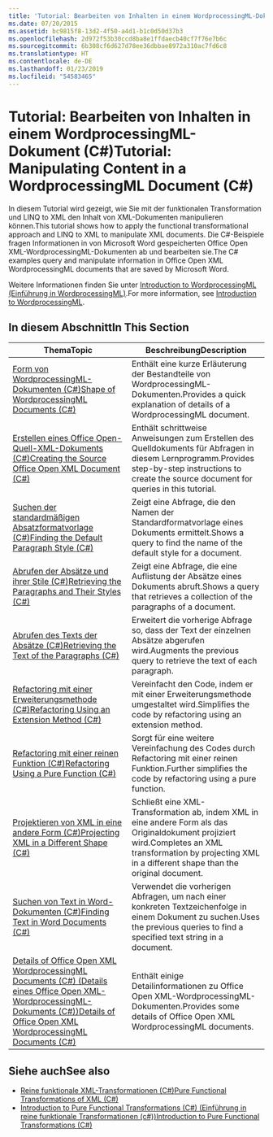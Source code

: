 ```yaml
---
title: 'Tutorial: Bearbeiten von Inhalten in einem WordprocessingML-Dokument (C#)'
ms.date: 07/20/2015
ms.assetid: bc9815f8-13d2-4f50-a4d1-b1c0d50d37b3
ms.openlocfilehash: 2d972f53b30ccd8ba8e1ffdaecb40cf7f76e7b6c
ms.sourcegitcommit: 6b308cf6d627d78ee36dbbae8972a310ac7fd6c8
ms.translationtype: HT
ms.contentlocale: de-DE
ms.lasthandoff: 01/23/2019
ms.locfileid: "54583465"
---
```

# <a name="tutorial-manipulating-content-in-a-wordprocessingml-document-c"></a><span data-ttu-id="bfebf-102">Tutorial: Bearbeiten von Inhalten in einem WordprocessingML-Dokument (C#)</span><span class="sxs-lookup"><span data-stu-id="bfebf-102">Tutorial: Manipulating Content in a WordprocessingML Document (C#)</span></span>
<span data-ttu-id="bfebf-103">In diesem Tutorial wird gezeigt, wie Sie mit der funktionalen Transformation und LINQ to XML den Inhalt von XML-Dokumenten manipulieren können.</span><span class="sxs-lookup"><span data-stu-id="bfebf-103">This tutorial shows how to apply the functional transformational approach and LINQ to XML to manipulate XML documents.</span></span> <span data-ttu-id="bfebf-104">Die C#-Beispiele fragen Informationen in von Microsoft Word gespeicherten Office Open XML-WordprocessingML-Dokumenten ab und bearbeiten sie.</span><span class="sxs-lookup"><span data-stu-id="bfebf-104">The C# examples query and manipulate information in Office Open XML WordprocessingML documents that are saved by Microsoft Word.</span></span>  
  
 <span data-ttu-id="bfebf-105">Weitere Informationen finden Sie unter [Introduction to WordprocessingML (Einführung in WordprocessingML)](https://ericwhite.com/blog/introduction-to-wordprocessingml-series/).</span><span class="sxs-lookup"><span data-stu-id="bfebf-105">For more information, see [Introduction to WordprocessingML](https://ericwhite.com/blog/introduction-to-wordprocessingml-series/).</span></span>  
  
## <a name="in-this-section"></a><span data-ttu-id="bfebf-106">In diesem Abschnitt</span><span class="sxs-lookup"><span data-stu-id="bfebf-106">In This Section</span></span>  
  
|<span data-ttu-id="bfebf-107">Thema</span><span class="sxs-lookup"><span data-stu-id="bfebf-107">Topic</span></span>|<span data-ttu-id="bfebf-108">Beschreibung</span><span class="sxs-lookup"><span data-stu-id="bfebf-108">Description</span></span>|  
|-----------|-----------------|  
|[<span data-ttu-id="bfebf-109">Form von WordprocessingML-Dokumenten (C#)</span><span class="sxs-lookup"><span data-stu-id="bfebf-109">Shape of WordprocessingML Documents (C#)</span></span>](../../../../csharp/programming-guide/concepts/linq/shape-of-wordprocessingml-documents.md)|<span data-ttu-id="bfebf-110">Enthält eine kurze Erläuterung der Bestandteile von WordprocessingML-Dokumenten.</span><span class="sxs-lookup"><span data-stu-id="bfebf-110">Provides a quick explanation of details of a WordprocessingML document.</span></span>|  
|[<span data-ttu-id="bfebf-111">Erstellen eines Office Open-Quell-XML-Dokuments (C#)</span><span class="sxs-lookup"><span data-stu-id="bfebf-111">Creating the Source Office Open XML Document (C#)</span></span>](../../../../csharp/programming-guide/concepts/linq/creating-the-source-office-open-xml-document.md)|<span data-ttu-id="bfebf-112">Enthält schrittweise Anweisungen zum Erstellen des Quelldokuments für Abfragen in diesem Lernprogramm.</span><span class="sxs-lookup"><span data-stu-id="bfebf-112">Provides step-by-step instructions to create the source document for queries in this tutorial.</span></span>|  
|[<span data-ttu-id="bfebf-113">Suchen der standardmäßigen Absatzformatvorlage (C#)</span><span class="sxs-lookup"><span data-stu-id="bfebf-113">Finding the Default Paragraph Style (C#)</span></span>](../../../../csharp/programming-guide/concepts/linq/finding-the-default-paragraph-style.md)|<span data-ttu-id="bfebf-114">Zeigt eine Abfrage, die den Namen der Standardformatvorlage eines Dokuments ermittelt.</span><span class="sxs-lookup"><span data-stu-id="bfebf-114">Shows a query to find the name of the default style for a document.</span></span>|  
|[<span data-ttu-id="bfebf-115">Abrufen der Absätze und ihrer Stile (C#)</span><span class="sxs-lookup"><span data-stu-id="bfebf-115">Retrieving the Paragraphs and Their Styles (C#)</span></span>](../../../../csharp/programming-guide/concepts/linq/retrieving-the-paragraphs-and-their-styles.md)|<span data-ttu-id="bfebf-116">Zeigt eine Abfrage, die eine Auflistung der Absätze eines Dokuments abruft.</span><span class="sxs-lookup"><span data-stu-id="bfebf-116">Shows a query that retrieves a collection of the paragraphs of a document.</span></span>|  
|[<span data-ttu-id="bfebf-117">Abrufen des Texts der Absätze (C#)</span><span class="sxs-lookup"><span data-stu-id="bfebf-117">Retrieving the Text of the Paragraphs (C#)</span></span>](../../../../csharp/programming-guide/concepts/linq/retrieving-the-text-of-the-paragraphs.md)|<span data-ttu-id="bfebf-118">Erweitert die vorherige Abfrage so, dass der Text der einzelnen Absätze abgerufen wird.</span><span class="sxs-lookup"><span data-stu-id="bfebf-118">Augments the previous query to retrieve the text of each paragraph.</span></span>|  
|[<span data-ttu-id="bfebf-119">Refactoring mit einer Erweiterungsmethode (C#)</span><span class="sxs-lookup"><span data-stu-id="bfebf-119">Refactoring Using an Extension Method (C#)</span></span>](../../../../csharp/programming-guide/concepts/linq/refactoring-using-an-extension-method.md)|<span data-ttu-id="bfebf-120">Vereinfacht den Code, indem er mit einer Erweiterungsmethode umgestaltet wird.</span><span class="sxs-lookup"><span data-stu-id="bfebf-120">Simplifies the code by refactoring using an extension method.</span></span>|  
|[<span data-ttu-id="bfebf-121">Refactoring mit einer reinen Funktion (C#)</span><span class="sxs-lookup"><span data-stu-id="bfebf-121">Refactoring Using a Pure Function (C#)</span></span>](../../../../csharp/programming-guide/concepts/linq/refactoring-using-a-pure-function.md)|<span data-ttu-id="bfebf-122">Sorgt für eine weitere Vereinfachung des Codes durch Refactoring mit einer reinen Funktion.</span><span class="sxs-lookup"><span data-stu-id="bfebf-122">Further simplifies the code by refactoring using a pure function.</span></span>|  
|[<span data-ttu-id="bfebf-123">Projektieren von XML in eine andere Form (C#)</span><span class="sxs-lookup"><span data-stu-id="bfebf-123">Projecting XML in a Different Shape (C#)</span></span>](../../../../csharp/programming-guide/concepts/linq/projecting-xml-in-a-different-shape.md)|<span data-ttu-id="bfebf-124">Schließt eine XML-Transformation ab, indem XML in eine andere Form als das Originaldokument projiziert wird.</span><span class="sxs-lookup"><span data-stu-id="bfebf-124">Completes an XML transformation by projecting XML in a different shape than the original document.</span></span>|  
|[<span data-ttu-id="bfebf-125">Suchen von Text in Word-Dokumenten (C#)</span><span class="sxs-lookup"><span data-stu-id="bfebf-125">Finding Text in Word Documents (C#)</span></span>](../../../../csharp/programming-guide/concepts/linq/finding-text-in-word-documents.md)|<span data-ttu-id="bfebf-126">Verwendet die vorherigen Abfragen, um nach einer konkreten Textzeichenfolge in einem Dokument zu suchen.</span><span class="sxs-lookup"><span data-stu-id="bfebf-126">Uses the previous queries to find a specified text string in a document.</span></span>|  
|[<span data-ttu-id="bfebf-127">Details of Office Open XML WordprocessingML Documents (C#) (Details eines Office Open XML-WordprocessingML-Dokuments (C#))</span><span class="sxs-lookup"><span data-stu-id="bfebf-127">Details of Office Open XML WordprocessingML Documents (C#)</span></span>](../../../../csharp/programming-guide/concepts/linq/details-of-office-open-xml-wordprocessingml-documents.md)|<span data-ttu-id="bfebf-128">Enthält einige Detailinformationen zu Office Open XML-WordprocessingML-Dokumenten.</span><span class="sxs-lookup"><span data-stu-id="bfebf-128">Provides some details of Office Open XML WordprocessingML documents.</span></span>|  
  
## <a name="see-also"></a><span data-ttu-id="bfebf-129">Siehe auch</span><span class="sxs-lookup"><span data-stu-id="bfebf-129">See also</span></span>

- [<span data-ttu-id="bfebf-130">Reine funktionale XML-Transformationen (C#)</span><span class="sxs-lookup"><span data-stu-id="bfebf-130">Pure Functional Transformations of XML (C#)</span></span>](../../../../csharp/programming-guide/concepts/linq/pure-functional-transformations-of-xml.md)
- [<span data-ttu-id="bfebf-131">Introduction to Pure Functional Transformations (C#) (Einführung in reine funktionale Transformationen (c#))</span><span class="sxs-lookup"><span data-stu-id="bfebf-131">Introduction to Pure Functional Transformations (C#)</span></span>](../../../../csharp/programming-guide/concepts/linq/introduction-to-pure-functional-transformations.md)
